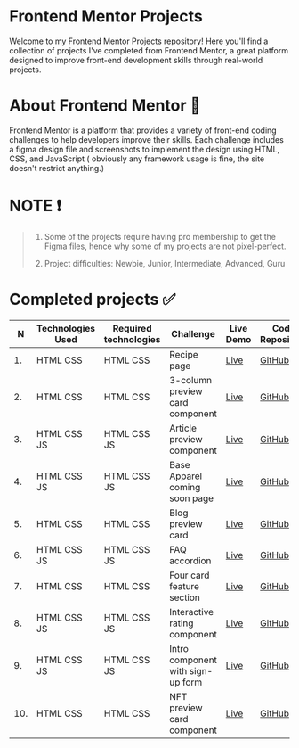 # Frontend Mentor Projects

Welcome to my Frontend Mentor Projects repository! Here you'll find a collection of projects I've completed from Frontend Mentor, a great platform designed to improve front-end development skills through real-world projects.

# About Frontend Mentor 🎨

Frontend Mentor is a platform that provides a variety of front-end coding challenges to help developers improve their skills. Each challenge includes a figma design file and screenshots to implement the design using HTML, CSS, and JavaScript ( obviously any framework usage is fine, the site doesn't restrict anything.)

# NOTE ❗

> 1. Some of the projects require having pro membership to get the Figma files, hence why some of my projects are not pixel-perfect.
> 
> 2. Project difficulties: Newbie, Junior, Intermediate, Advanced, Guru

# Completed projects ✅

| N | Technologies Used | Required technologies | Challenge                      | Live Demo                                   | Code Repository                            | Project Page                   |
|---|-------------------|-----------------------|--------------------------------|---------------------------------------------|--------------------------------------------|--------------------------------|
| 1. | HTML  CSS | HTML  CSS | Recipe page | [Live](https://recipe-page-giorgibegii.vercel.app/) | [GitHub](https://github.com/GiorgiBegii/front-end-mentor/tree/main/Newbie/recipe-page-main) | [FrontendMentor](https://www.frontendmentor.io/challenges/recipe-page-KiTsR8QQKm) |
| 2. | HTML  CSS | HTML  CSS | 3-column preview card component | [Live](https://3-column-preview-card-component-mai-wheat.vercel.app/) | [GitHub](https://github.com/GiorgiBegii/front-end-mentor/tree/main/Newbie/3-column-preview-card-component-main) | [FrontendMentor](https://www.frontendmentor.io/challenges/3column-preview-card-component-pH92eAR2-) |
| 3. | HTML  CSS  JS | HTML  CSS  JS | Article preview component | [Live](https://article-preview-component-master-nu-indol.vercel.app/) | [GitHub](https://github.com/GiorgiBegii/front-end-mentor/tree/main/Newbie/article-preview-component-master) | [FrontendMentor](https://www.frontendmentor.io/challenges/article-preview-component-dYBN_pYFT) |
| 4. | HTML  CSS  JS| HTML  CSS  JS| Base Apparel coming soon page | [Live](https://base-apparel-coming-soon-master-one-nu.vercel.app/) | [GitHub](https://github.com/GiorgiBegii/front-end-mentor/tree/main/Newbie/base-apparel-coming-soon-master) | [FrontendMentor](https://www.frontendmentor.io/challenges/base-apparel-coming-soon-page-5d46b47f8db8a7063f9331a0) |
| 5. | HTML  CSS | HTML  CSS | Blog preview card| [Live](https://blog-preview-card-main-two-omega.vercel.app/) | [GitHub](https://github.com/GiorgiBegii/front-end-mentor/tree/main/Newbie/blog-preview-card-main) | [FrontendMentor](https://www.frontendmentor.io/challenges/blog-preview-card-ckPaj01IcS) |
| 6. | HTML  CSS  JS| HTML  CSS  JS| FAQ accordion | [Live](https://front-end-mentor-teal-three.vercel.app/) | [GitHub](https://github.com/GiorgiBegii/front-end-mentor/tree/main/Newbie/faq-accordion-main) | [FrontendMentor](https://www.frontendmentor.io/challenges/faq-accordion-wyfFdeBwBz) |
| 7. | HTML  CSS | HTML  CSS | Four card feature section | [Live](https://four-card-feature-section-master-seven-gamma.vercel.app/) | [GitHub](https://github.com/GiorgiBegii/front-end-mentor/tree/main/Newbie/four-card-feature-section-master) | [FrontendMentor](https://www.frontendmentor.io/challenges/four-card-feature-section-weK1eFYK) |
| 8. | HTML  CSS  JS| HTML  CSS  JS| Interactive rating component | [Live](https://interactive-rating-component-main-puce-seven.vercel.app/) | [GitHub](https://github.com/GiorgiBegii/front-end-mentor/tree/main/Newbie/interactive-rating-component-main) | [FrontendMentor](https://www.frontendmentor.io/challenges/interactive-rating-component-koxpeBUmI) |
| 9. | HTML  CSS  JS| HTML  CSS  JS| Intro component with sign-up form | [Live](https://intro-component-with-signup-form-ma-seven.vercel.app/) | [GitHub](https://github.com/GiorgiBegii/front-end-mentor/tree/main/Newbie/intro-component-with-signup-form-master) | [FrontendMentor](https://www.frontendmentor.io/challenges/intro-component-with-signup-form-5cf91bd49edda32581d28fd1) |
| 10. | HTML  CSS | HTML  CSS | NFT preview card component | [Live](https://nft-preview-card-component-main-six-neon.vercel.app/) | [GitHub](https://github.com/GiorgiBegii/front-end-mentor/tree/main/Newbie/nft-preview-card-component-main) | [FrontendMentor](https://www.frontendmentor.io/challenges/nft-preview-card-component-SbdUL_w0U) |
